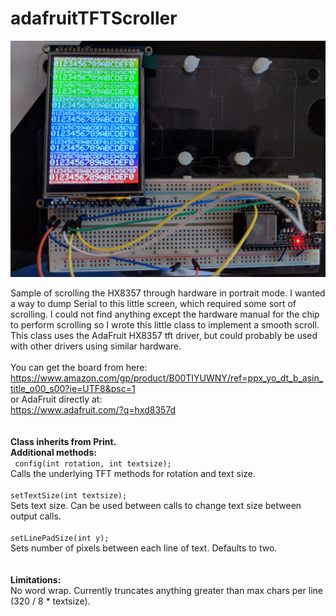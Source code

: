 # adafruitTFTScroller

[![Watch the video](https://github.com/klaxxon/adafruitTFTScroller/blob/master/scroller.jpg?raw=true)](https://www.youtube.com/watch?v=AX4G6JVqIOs&feature=youtu.be)

Sample of scrolling the HX8357 through hardware in portrait mode.  I wanted a way to dump Serial to this little screen, which required some sort of scrolling.  I could not find anything except the hardware manual for the chip to perform scrolling so I wrote this little class to implement a smooth scroll.  This class uses the AdaFruit HX8357 tft driver, but could probably be used with other drivers using similar hardware.<br/>
<br/>
You can get the board from here:<br/>
https://www.amazon.com/gp/product/B00TIYUWNY/ref=ppx_yo_dt_b_asin_title_o00_s00?ie=UTF8&psc=1<br/>
or AdaFruit directly at:<br/>
https://www.adafruit.com/?q=hxd8357d<br/>
<br/>
<br/>
<B>Class inherits from Print.</B><br/>
<b>Additional methods:</b><br/>
<code>  config(int rotation, int textsize);</code><br/>
    Calls the underlying TFT methods for rotation and text size.<br/>
<code>  setTextSize(int textsize);</code><br/>
    Sets text size. Can be used between calls to change text size between output calls.<br/>
<code>  setLinePadSize(int y);</code><br/>
    Sets number of pixels between each line of text. Defaults to two.<br/>
<br/>
<br/>
<b>Limitations:</b><br/>
No word wrap.  Currently truncates anything greater than max chars per line (320 / 8 * textsize).
